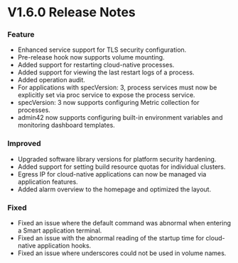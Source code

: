 # V1.6.0 Release Notes
### Feature
- Enhanced service support for TLS security configuration.
- Pre-release hook now supports volume mounting.
- Added support for restarting cloud-native processes.
- Added support for viewing the last restart logs of a process.
- Added operation audit.
- For applications with specVersion: 3, process services must now be explicitly set via proc service to expose the process service.
- specVersion: 3 now supports configuring Metric collection for processes.
- admin42 now supports configuring built-in environment variables and monitoring dashboard templates.

### Improved
- Upgraded software library versions for platform security hardening.
- Added support for setting build resource quotas for individual clusters.
- Egress IP for cloud-native applications can now be managed via application features.
- Added alarm overview to the homepage and optimized the layout.

### Fixed
- Fixed an issue where the default command was abnormal when entering a Smart application terminal.
- Fixed an issue with the abnormal reading of the startup time for cloud-native application hooks.
- Fixed an issue where underscores could not be used in volume names.